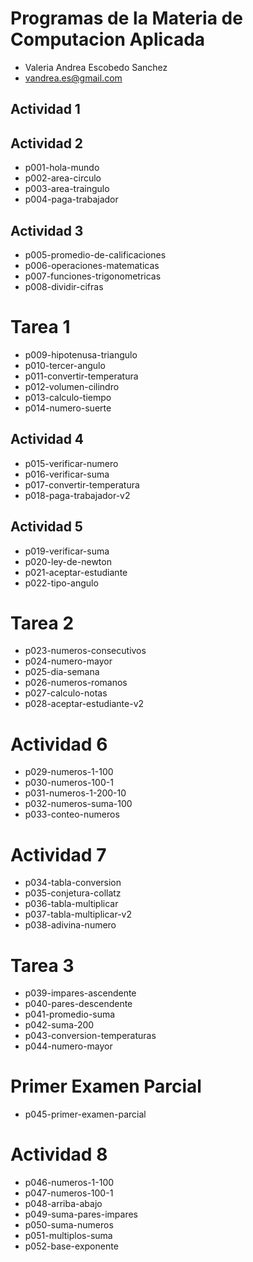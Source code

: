# Programas de la Materia de Computacion Aplicada
- Valeria Andrea Escobedo Sanchez
- vandrea.es@gmail.com

## Actividad 1



## Actividad 2
- p001-hola-mundo
- p002-area-circulo
- p003-area-traingulo
- p004-paga-trabajador

## Actividad 3
- p005-promedio-de-calificaciones
- p006-operaciones-matematicas
- p007-funciones-trigonometricas
- p008-dividir-cifras

# Tarea 1
- p009-hipotenusa-triangulo
- p010-tercer-angulo
- p011-convertir-temperatura
- p012-volumen-cilindro
- p013-calculo-tiempo
- p014-numero-suerte

## Actividad 4
- p015-verificar-numero
- p016-verificar-suma
- p017-convertir-temperatura
- p018-paga-trabajador-v2

## Actividad 5
- p019-verificar-suma
- p020-ley-de-newton
- p021-aceptar-estudiante
- p022-tipo-angulo

# Tarea 2
- p023-numeros-consecutivos
- p024-numero-mayor
- p025-dia-semana
- p026-numeros-romanos
- p027-calculo-notas
- p028-aceptar-estudiante-v2

# Actividad 6
- p029-numeros-1-100
- p030-numeros-100-1
- p031-numeros-1-200-10
- p032-numeros-suma-100
- p033-conteo-numeros

# Actividad 7
- p034-tabla-conversion
- p035-conjetura-collatz
- p036-tabla-multiplicar
- p037-tabla-multiplicar-v2
- p038-adivina-numero

# Tarea 3
- p039-impares-ascendente
- p040-pares-descendente
- p041-promedio-suma
- p042-suma-200
- p043-conversion-temperaturas
- p044-numero-mayor

# Primer Examen Parcial
- p045-primer-examen-parcial

# Actividad 8
- p046-numeros-1-100 
- p047-numeros-100-1  
- p048-arriba-abajo
- p049-suma-pares-impares
- p050-suma-numeros
- p051-multiplos-suma
- p052-base-exponente